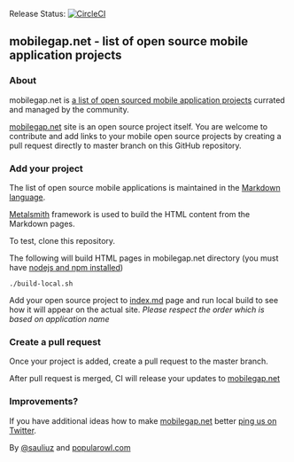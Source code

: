 Release Status: [![CircleCI](https://circleci.com/gh/sauliuz/mobilegap.net/tree/master.svg?style=svg)](https://circleci.com/gh/sauliuz/mobilegap.net/tree/master)

## mobilegap.net - list of open source mobile application projects

### About
mobilegap.net is [a list of open sourced mobile application projects](https://www.mobilegap.net "list of open sourced mobile application projects") currated and managed by the community.

[mobilegap.net](https://www.mobilegap.net) site is an open source project itself. You are welcome to contribute and add links to your mobile open source projects by creating a pull request directly to master branch on this GitHub repository.

### Add your project

The list of open source mobile applications is maintained in the [Markdown language](https://www.htmlcenter.com/blog/static-html-websites-markdown-metalsmith/).

[Metalsmith](https://github.com/metalsmith/metalsmith) framework is used to build the HTML content from the Markdown pages.

To test, clone this repository.

The following will build HTML pages in mobilegap.net directory (you must have [nodejs and npm installed](https://nodejs.org/en/))

    ./build-local.sh

Add your open source project to [index.md](https://github.com/sauliuz/mobilegap.net/blob/master/markdown/index.md "add the link to your open source application") page and run local build to see how it will appear on the actual site. *Please respect the order which is based on application name*

### Create a pull request

Once your project is added, create a pull request to the master branch.

After pull request is merged, CI will release your updates to [mobilegap.net](https://www.mobilegap.net)

### Improvements?

If you have additional ideas how to make [mobilegap.net](http://www.mobilegap.net "www.mobilegap.net") better [ping us on Twitter](https://twitter.com/mobilegap "MobileGap on Twitter").

By [@sauliuz](https://twitter.com/sauliuz) and [popularowl.com](http://www.popularowl.com "apis made simple")
